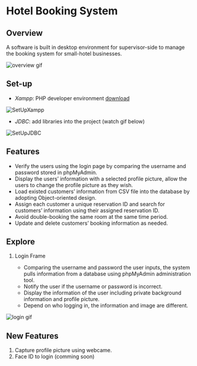 # Hotel Booking System

## Overview
A software is built in desktop environment for supervisor-side to manage the booking system for small-hotel businesses.

![overview gif](https://github.com/jtrinh21/HotelBookingSystem/blob/master/src/Image/hotelBookingSystem.gif)

## Set-up

* *Xampp*: PHP developer environment [download](https://www.apachefriends.org/index.html)

![SetUpXampp](https://github.com/jtrinh21/HotelBookingSystem/blob/master/build/classes/Image/SetupXampp.gif)

* *JDBC*: add libraries into the project (watch gif below)

![SetUpJDBC](https://github.com/jtrinh21/HotelBookingSystem/blob/master/build/classes/Image/SetUpJDBC.gif)

## Features


*	Verify the users using the login page by comparing the username and password stored in phpMyAdmin.
*	Display the users’ information with a selected profile picture, allow the users to change the profile picture as they wish.
*	Load existed customers’ information from CSV file into the database by adopting Object-oriented design.
*	Assign each customer a unique reservation ID and search for customers’ information using their assigned reservation ID.
*	Avoid double-booking the same room at the same time period.
*	Update and delete customers’ booking information as needed.



## Explore

1. Login Frame

   - Comparing the username and password the user inputs, the system pulls information from a database using phpMyAdmin administration tool.
   - Notify the user if the username or password is incorrect.
   - Display the information of the user including private background information and profile picture.
   - Depend on who logging in, the information and image are different.
   
![login gif](https://github.com/jtrinh21/HotelBookingSystem/blob/master/src/Image/LoginFeature.gif)

## New Features

1. Capture profile picture using webcame.
2. Face ID to login (comming soon)
